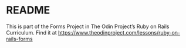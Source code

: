 # README

This is part of the Forms Project in The Odin Project’s Ruby on Rails Curriculum. Find it at https://www.theodinproject.com/lessons/ruby-on-rails-forms
